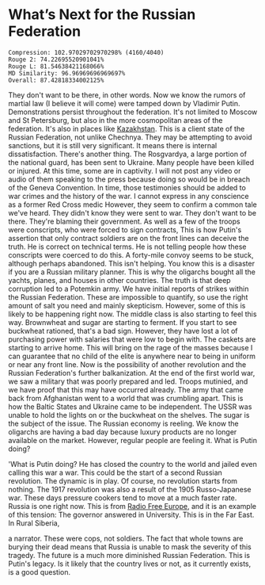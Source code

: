 # What’s Next for the Russian Federation

```
Compression: 102.97029702970298% (4160/4040)
Rouge 2: 74.22695520901041%
Rouge L: 81.54638421168066%
MD Similarity: 96.96969696969697%
Overall: 87.42818334002125%
```

They don't want to be there, in other words. Now we know the rumors of martial law (I believe it will come) were tamped down by Vladimir Putin. Demonstrations persist throughout the federation. It's not limited to Moscow and St Petersburg, but also in the more cosmopolitan areas of the federation. It's also in places like [Kazakhstan](https://www.thenews.com.pk/print/939347-kazakhstan-permits-pro-ukraine-rally). This is a client state of the Russian Federation, not unlike Chechnya. They may be attempting to avoid sanctions, but it is still very significant. It means there is internal dissatisfaction. There's another thing. The Rosgvardya, a large portion of the national guard, has been sent to Ukraine. Many people have been killed or injured. At this time, some are in captivity. I will not post any video or audio of them speaking to the press because doing so would be in breach of the Geneva Convention. In time, those testimonies should be added to war crimes and the history of the war. I cannot express in any conscience as a former Red Cross medic However, they seem to confirm a common tale we've heard. They didn't know they were sent to war. They don't want to be there. They're blaming their government. As well as a few of the troops were conscripts, who were forced to sign contracts, This is how Putin's assertion that only contract soldiers are on the front lines can deceive the truth. He is correct on technical terms. He is not telling people how these conscripts were coerced to do this. A forty-mile convoy seems to be stuck, although perhaps abandoned. This isn't helping. You know this is a disaster if you are a Russian military planner. This is why the oligarchs bought all the yachts, planes, and houses in other countries. The truth is that deep corruption led to a Potemkin army. We have initial reports of strikes within the Russian Federation. These are impossible to quantify, so use the right amount of salt you need and mainly skepticism. However, some of this is likely to be happening right now. The middle class is also starting to feel this way. Brownwheat and sugar are starting to ferment. If you start to see buckwheat rationed, that's a bad sign. However, they have lost a lot of purchasing power with salaries that were low to begin with. The caskets are starting to arrive home. This will bring on the rage of the masses because I can guarantee that no child of the elite is anywhere near to being in uniform or near any front line. Now is the possibility of another revolution and the Russian Federation's further balkanization. At the end of the first world war, we saw a military that was poorly prepared and led. Troops mutinied, and we have proof that this may have occurred already. The army that came back from Afghanistan went to a world that was crumbling apart. This is how the Baltic States and Ukraine came to be independent. The USSR was unable to hold the lights on or the buckwheat on the shelves. The sugar is the subject of the issue. The Russian economy is reeling. We know the oligarchs are having a bad day because luxury products are no longer available on the market. However, regular people are feeling it. What is Putin doing?

 'What is Putin doing? He has closed the country to the world and jailed even calling this war a war. This could be the start of a second Russian revolution. The dynamic is in play. Of course, no revolution starts from nothing. The 1917 revolution was also a result of the 1905 Russo-Japanese war. These days pressure cookers tend to move at a much faster rate. Russia is one right now. This is from [Radio Free Europe](https://www.rferl.org/a/russian-soldiers-ukraine-cannon-fodder-governor/31739187.html), and it is an example of this tension: The governor answered in University. This is in the Far East. In Rural Siberia, 

 a narrator. These were cops, not soldiers. The fact that whole towns are burying their dead means that Russia is unable to mask the severity of this tragedy. The future is a much more diminished Russian Federation. This is Putin's legacy. Is it likely that the country lives or not, as it currently exists, is a good question. 
